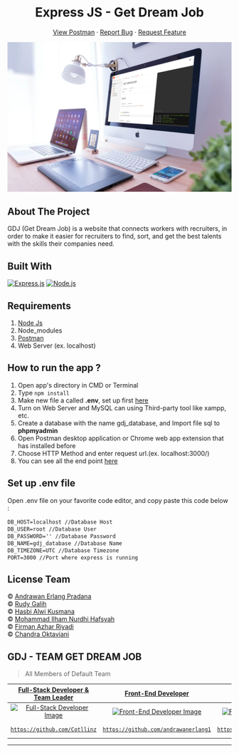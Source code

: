 <h1 align='center'>Express JS - Get Dream Job</h1>
  <p align="center">
    <a href="https://documenter.getpostman.com/view/12329591/TVzXCFgq">View Postman</a>
    ·
    <a href="https://github.com/Cotllinz/GDJ-Back-End/issues">Report Bug</a>
    ·
    <a href="https://github.com/Cotllinz/GDJ-Back-End/pulls">Request Feature</a>
  </p>

![Image Banner](https://raw.githubusercontent.com/Cotllinz/GDJ-Back-End/main/postman-image.jpg)

## About The Project

GDJ (Get Dream Job) is a website that connects workers with recruiters, in order to make it easier for recruiters to find, sort, and get the best talents with the skills their companies need.

## Built With

[![Express.js](https://img.shields.io/badge/Express.js-4.x-orange.svg?style=rounded-square)](https://expressjs.com/en/starter/installing.html)
[![Node.js](https://img.shields.io/badge/Node.js-v.12.13-green.svg?style=rounded-square)](https://nodejs.org/)

## Requirements

1. <a href="https://nodejs.org/en/download/">Node Js</a>
2. Node_modules
3. <a href="https://www.getpostman.com/">Postman</a>
4. Web Server (ex. localhost)

## How to run the app ?

1. Open app's directory in CMD or Terminal
2. Type `npm install`
3. Make new file a called **.env**, set up first [here](#set-up-env-file)
4. Turn on Web Server and MySQL can using Third-party tool like xampp, etc.
5. Create a database with the name gdj_database, and Import file sql to **phpmyadmin**
6. Open Postman desktop application or Chrome web app extension that has installed before
7. Choose HTTP Method and enter request url.(ex. localhost:3000/)
8. You can see all the end point [here](https://documenter.getpostman.com/view/12329591/TVzXCFgq)

## Set up .env file

Open .env file on your favorite code editor, and copy paste this code below :

```
DB_HOST=localhost //Database Host
DB_USER=root //Database User
DB_PASSWORD='' //Database Password
DB_NAME=gdj_database //Database Name
DB_TIMEZONE=UTC //Database Timezone
PORT=3000 //Port where express is running
```

## License Team

© [Andrawan Erlang Pradana](https://github.com/andrawanerlang1)<br>
© [Rudy Galih](https://github.com/Cotllinz)<br>
© [Hasbi Alwi Kusmana](https://github.com/hasbiak)<br>
© [Mohammad Ilham Nurdhi Hafsyah](https://github.com/IlhamHafsyah)<br>
© [Firman Azhar Riyadi](https://github.com/FirmanAzharR)<br>
© [Chandra Oktaviani](https://github.com/chnd-ktvn)

## GDJ - TEAM GET DREAM JOB

> All Members of Default Team

|                                                <a href="#" target="_blank">**Full-Stack Developer & Team Leader**</a>                                                |                                                          <a href="#" target="_blank">**Front-End Developer**</a>                                                           |                                                         <a href="#" target="_blank">**Front-End Developer**</a>                                                         |                                                         <a href="#" target="_blank">**Back-End Developer**</a>                                                         |                                                       <a href="#" target="_blank">**Back-End Developer**</a>                                                        |                                                      <a href="#" target="_blank">**Back-End Developer**</a>                                                       |
| :------------------------------------------------------------------------------------------------------------------------------------------------------------------: | :------------------------------------------------------------------------------------------------------------------------------------------------------------------------: | :---------------------------------------------------------------------------------------------------------------------------------------------------------------------: | :--------------------------------------------------------------------------------------------------------------------------------------------------------------------: | :-----------------------------------------------------------------------------------------------------------------------------------------------------------------: | :---------------------------------------------------------------------------------------------------------------------------------------------------------------: |
| [![Full-Stack Developer Image](https://avatars0.githubusercontent.com/u/63383858?s=400&u=9aee5c57b712b3e5e4828e6aee4fef6aa0861fc7&v=4)](https://github.com/Cotllinz) | [![Front-End Developer Image](https://avatars0.githubusercontent.com/u/73692809?s=400&u=82876fb8bf32bfc66ffc2141c62fcf15fda29231&v=4)](https://github.com/andrawanerlang1) | [![Front-End Developer Image](https://avatars0.githubusercontent.com/u/33318547?s=400&u=96efccf89a3ed9d6dec9595bae2ce9ddca6dda67&v=4)](https://github.com/FirmanAzharR) | [![Back-End Developer Image](https://avatars1.githubusercontent.com/u/74347780?s=400&u=1fab93361afb9a587fcf8f2ce0e685c61c101f13&v=4)](https://github.com/IlhamHafsyah) | [![Back-End Developer Image](https://avatars0.githubusercontent.com/u/53890286?s=400&u=b2dec22b6b24814b226f74b7fd882584834cb538&v=4)](https://github.com/chnd-ktvn) | [![Back-End Developer Image](https://avatars1.githubusercontent.com/u/67422750?s=400&u=21d465c9ea07dcf6421ffc6076ca02f863843dc4&v=4)](https://github.com/hasbiak) |
|                                       <a href="https://github.com/Cotllinz" target="_blank">`https://github.com/Cotllinz`</a>                                        |                                   <a href="https://github.com/andrawanerlang1" target="_blank">`https://github.com/andrawanerlang1`</a>                                    |                                     <a href="https://github.com/FirmanAzharR" target="_blank">`https://github.com/FirmanAzharR`</a>                                     |                                    <a href="https://github.com/IlhamHafsyah" target="_blank">`https://github.com/IlhamHafsyah`</a>                                     |                                      <a href="https://github.com/chnd-ktvn" target="_blank">`https://github.com/chnd-ktvn`</a>                                      |                                       <a href="https://github.com/hasbiak" target="_blank">`https://github.com/hasbiak`</a>                                       |

---
